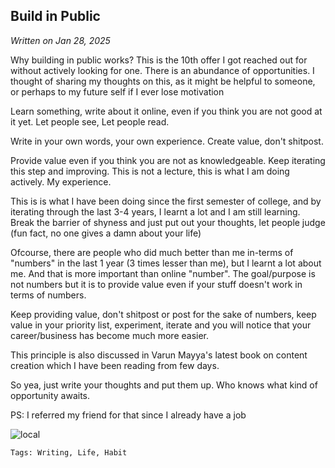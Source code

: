 ## Build in Public

*Written on Jan 28, 2025*

Why building in public works? This is the 10th offer I got reached out for without actively looking for one. There is an abundance of opportunities. I thought of sharing my thoughts on this, as it might be helpful to someone, or perhaps to my future self if I ever lose motivation

Learn something, write about it online, even if you think you are not good at it yet. Let people see, Let people read. 

Write in your own words, your own experience. Create value, don't shitpost. 

Provide value even if you think you are not as knowledgeable. Keep iterating this step and improving. This is not a lecture, this is what I am doing actively. My experience. 

This is is what I have been doing since the first semester of college, and by iterating through the last 3-4 years, I learnt a lot and I am still learning. Break the barrier of shyness and just put out your thoughts, let people judge (fun fact, no one gives a damn about your life)

Ofcourse, there are people who did much better than me in-terms of "numbers" in the last 1 year (3 times lesser than me), but I learnt a lot about me. And that is more important than online "number". The goal/purpose is not numbers but it is to provide value even if your stuff doesn't work in terms of numbers. 

Keep providing value, don't shitpost or post for the sake of numbers, keep value in your priority list, experiment, iterate and you will notice that your career/business has become much more easier. 

This principle is also discussed in Varun Mayya's latest book on content creation which I have been reading from few days.

So yea, just write your thoughts and put them up. Who knows what kind of opportunity awaits.

PS: I referred my friend for that since I already have a job


![local](/articleimages/bip.png)


`Tags: Writing, Life, Habit`

